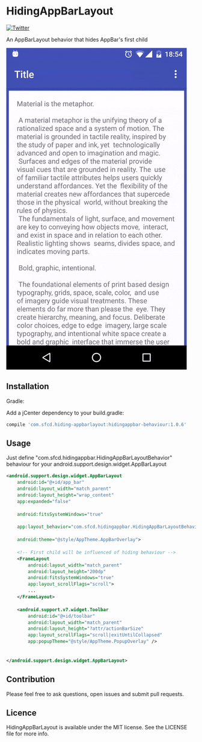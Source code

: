 # HidingAppBarLayout

[![Twitter](https://img.shields.io/badge/twitter-SFCD-orange.svg)](https://twitter.com/sfcdteam?style=flat)

An AppBarLayout behavior that hides AppBar's first child

![Animation](preview.gif)

## Installation

Gradle:

Add a jCenter dependency to your build.gradle:
```groovy
compile 'com.sfcd.hiding-appbarlayout:hidingappbar-behaviour:1.0.6'
```

## Usage

Just define "com.sfcd.hidingappbar.HidingAppBarLayoutBehavior" behaviour for your android.support.design.widget.AppBarLayout

```xml
<android.support.design.widget.AppBarLayout
    android:id="@+id/app_bar"
    android:layout_width="match_parent"
    android:layout_height="wrap_content"
    app:expanded="false"

    android:fitsSystemWindows="true"

    app:layout_behavior="com.sfcd.hidingappbar.HidingAppBarLayoutBehavior"

    android:theme="@style/AppTheme.AppBarOverlay">

    <!-- First child will be influenced of hiding behaviour -->
    <FrameLayout
        android:layout_width="match_parent"
        android:layout_height="200dp"
        android:fitsSystemWindows="true"
        app:layout_scrollFlags="scroll">
        ...
    </FrameLayout>

    <android.support.v7.widget.Toolbar
        android:id="@+id/toolbar"
        android:layout_width="match_parent"
        android:layout_height="?attr/actionBarSize"
        app:layout_scrollFlags="scroll|exitUntilCollapsed"
        app:popupTheme="@style/AppTheme.PopupOverlay" />


</android.support.design.widget.AppBarLayout>
```

## Contribution

Please feel free to ask questions, open issues and submit pull requests.

## Licence

HidingAppBarLayout is available under the MIT license. See the LICENSE file for more info.